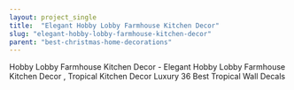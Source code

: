 ```yaml
---
layout: project_single
title:  "Elegant Hobby Lobby Farmhouse Kitchen Decor"
slug: "elegant-hobby-lobby-farmhouse-kitchen-decor"
parent: "best-christmas-home-decorations"
---
```

Hobby Lobby Farmhouse Kitchen Decor - Elegant Hobby Lobby Farmhouse Kitchen Decor , Tropical Kitchen Decor Luxury 36 Best Tropical Wall Decals